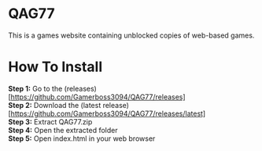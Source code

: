 # QAG77
This is a games website containing unblocked copies of web-based games.  
# How To Install
**Step 1:** Go to the (releases)[https://github.com/Gamerboss3094/QAG77/releases]  
**Step 2:** Download the (latest release)[https://github.com/Gamerboss3094/QAG77/releases/latest]  
**Step 3:** Extract QAG77.zip  
**Step 4:** Open the extracted folder  
**Step 5:** Open index.html in your web browser  
